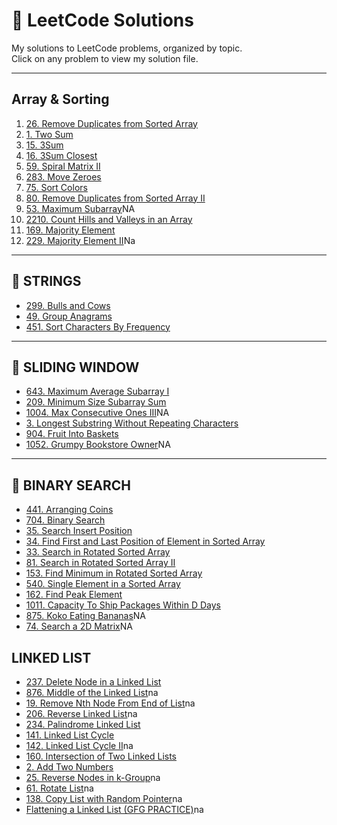 # 📘 LeetCode Solutions

My solutions to LeetCode problems, organized by topic.  
Click on any problem to view my solution file.

---
## Array & Sorting

1. [26. Remove Duplicates from Sorted Array](https://leetcode.com/problems/remove-duplicates-from-sorted-array/submissions/1582956849)
2. [1. Two Sum](https://leetcode.com/problems/two-sum/submissions/1651836257)
3. [15. 3Sum](https://leetcode.com/problems/3sum/submissions/1592054620)
4. [16. 3Sum Closest](https://leetcode.com/problems/3sum-closest/submissions/1647945611)
5. [59. Spiral Matrix II](https://leetcode.com/problems/spiral-matrix-ii/submissions/1791059212)
6. [283. Move Zeroes](https://leetcode.com/problems/move-zeroes/submissions/1581363550)
7. [75. Sort Colors](https://leetcode.com/problems/sort-colors/submissions/1787573801)
8. [80. Remove Duplicates from Sorted Array II](https://leetcode.com/problems/remove-duplicates-from-sorted-array-ii/submissions/1750392635)
9. [53. Maximum Subarray](https://leetcode.com/problems/maximum-subarray/)NA
10. [2210. Count Hills and Valleys in an Array](https://leetcode.com/problems/count-hills-and-valleys-in-an-array/submissions/1754324324)
11. [169. Majority Element](https://leetcode.com/problems/majority-element/submissions/1658807972)
12. [229. Majority Element II](https://leetcode.com/problems/majority-element-ii/)Na

---

## 🔹 STRINGS
- [299. Bulls and Cows](./Strings/299_Bulls_and_Cows.cpp)
- [49. Group Anagrams](./Strings/49_Group_Anagrams.cpp)
- [451. Sort Characters By Frequency](./Strings/451_Sort_Characters_By_Frequency.cpp)

---

## 🔹 SLIDING WINDOW
- [643. Maximum Average Subarray I](https://leetcode.com/problems/maximum-average-subarray-i/submissions/1758072067)
- [209. Minimum Size Subarray Sum](https://leetcode.com/problems/minimum-size-subarray-sum/submissions/1770091380)
- [1004. Max Consecutive Ones III](./SlidingWindow/1004_Max_Consecutive_Ones_III.cpp)NA
- [3. Longest Substring Without Repeating Characters](https://leetcode.com/problems/longest-substring-without-repeating-characters/submissions/1758461357)
- [904. Fruit Into Baskets](https://leetcode.com/problems/fruit-into-baskets/submissions/1759532709)
- [1052. Grumpy Bookstore Owner](./SlidingWindow/1052_Grumpy_Bookstore_Owner.cpp)NA 

---

## 🔹 BINARY SEARCH
- [441. Arranging Coins](.[/BinarySearch/441_Arranging_Coins.cpp](https://leetcode.com/problems/arranging-coins/submissions/1754260530))
- [704. Binary Search](https://leetcode.com/problems/binary-search/submissions/1774881285)
- [35. Search Insert Position](https://leetcode.com/problems/search-insert-position/submissions/1609718533)
- [34. Find First and Last Position of Element in Sorted Array](https://leetcode.com/problems/find-first-and-last-position-of-element-in-sorted-array/submissions/1774921690)
- [33. Search in Rotated Sorted Array](https://leetcode.com/problems/search-in-rotated-sorted-array/submissions/1777607885)
- [81. Search in Rotated Sorted Array II](https://leetcode.com/problems/search-in-rotated-sorted-array-ii/submissions/1777634575)
- [153. Find Minimum in Rotated Sorted Array](https://leetcode.com/problems/find-minimum-in-rotated-sorted-array/submissions/1777649680)
- [540. Single Element in a Sorted Array](https://leetcode.com/problems/single-element-in-a-sorted-array/submissions/1777693311)
- [162. Find Peak Element](https://leetcode.com/problems/find-peak-element/submissions/1778211077)
- [1011. Capacity To Ship Packages Within D Days](https://leetcode.com/problems/capacity-to-ship-packages-within-d-days/submissions/1781094042)
- [875. Koko Eating Bananas](https://leetcode.com/problems/capacity-to-ship-packages-within-d-days/submissions/1781094042/)NA
- [74. Search a 2D Matrix](https://leetcode.com/problems/capacity-to-ship-packages-within-d-days/submissions/1781094042/)NA

## LINKED LIST
- [237. Delete Node in a Linked List](https://leetcode.com/problems/delete-node-in-a-linked-list/submissions/1665953066)
- [876. Middle of the Linked List]()na
- [19. Remove Nth Node From End of List]()na
- [206. Reverse Linked List]()na
- [234. Palindrome Linked List](https://leetcode.com/problems/palindrome-linked-list/submissions/1784932839)
- [141. Linked List Cycle](https://leetcode.com/problems/linked-list-cycle/submissions/1777112506)
- [142. Linked List Cycle II]()na
- [160. Intersection of Two Linked Lists](https://leetcode.com/problems/intersection-of-two-linked-lists/submissions/1784963118)
- [2. Add Two Numbers](https://leetcode.com/problems/add-two-numbers/submissions/1632073151)
- [25. Reverse Nodes in k-Group]()na
- [61. Rotate List]()na
- [138. Copy List with Random Pointer]()na
- [Flattening a Linked List (GFG PRACTICE)]()na
